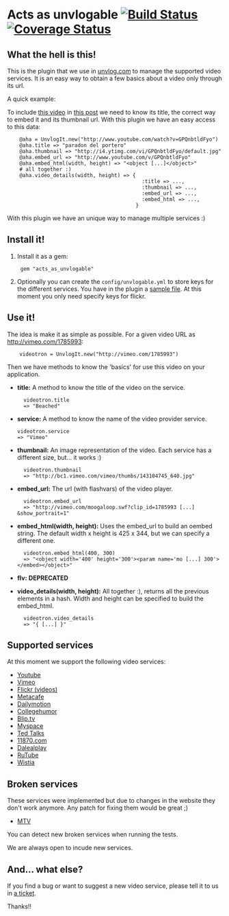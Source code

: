 # Acts as unvlogable [![Build Status](https://travis-ci.org/mamuso/acts_as_unvlogable.svg?branch=refactor)](https://travis-ci.org/mamuso/acts_as_unvlogable) [![Coverage Status](https://coveralls.io/repos/mamuso/acts_as_unvlogable/badge.png?branch=refactor)](https://coveralls.io/r/mamuso/acts_as_unvlogable?branch=refactor)


What the hell is this!
----------------------

This is the plugin that we use in [unvlog.com](http://unvlog.com) to manage the supported video services. It is an easy way to obtain a few basics about a video only through its url.

A quick example:

To include [this video](http://www.youtube.com/watch?v=GPQnbtldFyo) in [this post](http://unvlog.com/blat/2008/3/10/otro-pelotazo) we need to know its title, the correct way to embed it and its thumbnail url. With this plugin we have an easy access to this data:

        @aha = UnvlogIt.new("http://www.youtube.com/watch?v=GPQnbtldFyo")
        @aha.title => "paradon del portero"
        @aha.thumbnail => "http://i4.ytimg.com/vi/GPQnbtldFyo/default.jpg"
        @aha.embed_url => "http://www.youtube.com/v/GPQnbtldFyo"
        @aha.embed_html(width, height) => "<object [...]</object>"
        # all together :)
        @aha.video_details(width, height) => {
                                                :title => ...,
                                                :thumbnail => ...,
                                                :embed_url => ...,
                                                :embed_html => ...,
                                              }
        
With this plugin we have an unique way to manage multiple services :)


Install it!
-----------

1. Install it as a gem:

        gem "acts_as_unvlogable"
        
2. Optionally you can create the `config/unvlogable.yml` to store keys for the different services. You have in the plugin a [sample file](http://github.com/mamuso/acts_as_unvlogable/tree/master/unvlogable_sample.yml). At this moment you only need specify keys for flickr.

Use it!
-------


The idea is make it as simple as possible. For a given video URL as <http://vimeo.com/1785993>:

        videotron = UnvlogIt.new("http://vimeo.com/1785993")

Then we have methods to know the 'basics' for use this video on your application.

-   __title:__ A method to know the title of the video on the service.
  
          videotron.title
          => "Beached"
          
-   __service:__ A method to know the name of the video provider service.

        videotron.service
        => "Vimeo"

-   __thumbnail:__ An image representation of the video. Each service has a different size, but... it works :)

          videotron.thumbnail
          => "http://bc1.vimeo.com/vimeo/thumbs/143104745_640.jpg"

-   __embed\_url:__ The url (with flashvars) of the video player.

          videotron.embed_url
          => "http://vimeo.com/moogaloop.swf?clip_id=1785993 [...] &show_portrait=1"

-   __embed\_html(width, height):__ Uses the embed\_url to build an oembed string. The default width x height is 425 x 344, but we can specify a different one.

          videotron.embed_html(400, 300)
          => "<object width='400' height='300'><param name='mo [...] 300'></embed></object>"

-   __flv:__ **DEPRECATED** 

-   __video\_details(width, height):__ All together :), returns all the previous elements in a hash. Width and height can be specified to build the embed\_html.

          videotron.video_details
          => "{ [...] }"


Supported services
------------------

At this moment we support the following video services:

-   [Youtube](http://www.youtube.com/)
-   [Vimeo](http://vimeo.com/)
-   [Flickr (videos)](http://flickr.com/)
-   [Metacafe](http://metacafe.com/)
-   [Dailymotion](http://dailymotion.com/)
-   [Collegehumor](http://collegehumor.com/)
-   [Blip.tv](http://blip.tv/)
-   [Myspace](http://vids.myspace.com/)
-   [Ted Talks](http://www.ted.com/talks/)
-   [11870.com](http://11870.com/)
-   [Dalealplay](http://www.dalealplay.com/)
-   [RuTube](http://www.rutube.ru/)
-   [Wistia](http://wistia.com/)

Broken services
---------------

These services were implemented but due to changes in the website they don't work anymore. Any patch for fixing them would be great ;)

-   [MTV](http://www.mtvhive.com/)

You can detect new broken services when running the tests.

We are always open to incude new services.

And... what else?
-----------------
If you find a bug or want to suggest a new video service, please tell it to us in [a ticket](http://github.com/mamuso/acts_as_unvlogable/issues).

Thanks!!
